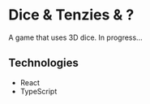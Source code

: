 # Dice & Tenzies & ? 
A game that uses 3D dice. In progress...

## Technologies
- React
- TypeScript
